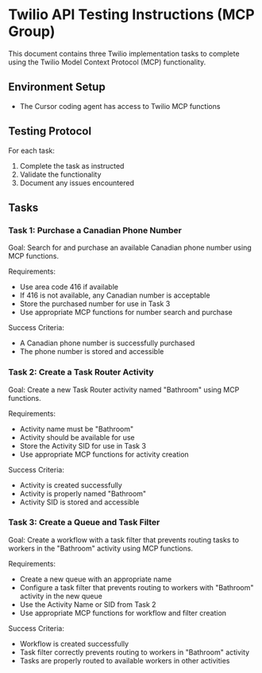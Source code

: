 # Twilio API Testing Instructions (MCP Group)

This document contains three Twilio implementation tasks to complete using the Twilio Model Context Protocol (MCP) functionality.

## Environment Setup

- The Cursor coding agent has access to Twilio MCP functions

## Testing Protocol

For each task:
1. Complete the task as instructed
2. Validate the functionality
3. Document any issues encountered

## Tasks

### Task 1: Purchase a Canadian Phone Number

Goal: Search for and purchase an available Canadian phone number using MCP functions.

Requirements:
- Use area code 416 if available
- If 416 is not available, any Canadian number is acceptable
- Store the purchased number for use in Task 3
- Use appropriate MCP functions for number search and purchase

Success Criteria:
- A Canadian phone number is successfully purchased
- The phone number is stored and accessible

### Task 2: Create a Task Router Activity

Goal: Create a new Task Router activity named "Bathroom" using MCP functions.

Requirements:
- Activity name must be "Bathroom"
- Activity should be available for use
- Store the Activity SID for use in Task 3
- Use appropriate MCP functions for activity creation

Success Criteria:
- Activity is created successfully
- Activity is properly named "Bathroom"
- Activity SID is stored and accessible

### Task 3: Create a Queue and Task Filter

Goal: Create a workflow with a task filter that prevents routing tasks to workers in the "Bathroom" activity using MCP functions.

Requirements:
- Create a new queue with an appropriate name
- Configure a task filter that prevents routing to workers with "Bathroom" activity in the new queue
- Use the Activity Name or SID from Task 2
- Use appropriate MCP functions for workflow and filter creation

Success Criteria:
- Workflow is created successfully
- Task filter correctly prevents routing to workers in "Bathroom" activity
- Tasks are properly routed to available workers in other activities